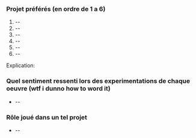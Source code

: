 ### Projet préférés (en ordre de 1 a 6)
1. --
2. --
3. --
4. --
5. --
6. --

Explication: 

### Quel sentiment ressenti lors des experimentations de chaque oeuvre (wtf i dunno how to word it)
* --

### Rôle joué dans un tel projet
* --
